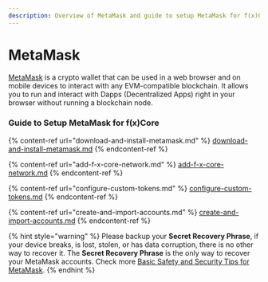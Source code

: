 ```yaml
---
description: Overview of MetaMask and guide to setup MetaMask for f(x)Core
---
```


# MetaMask

[MetaMask](https://metamask.io/) is a crypto wallet that can be used in a web browser and on mobile devices to interact with any EVM-compatible blockchain. It allows you to run and interact with Dapps (Decentralized Apps) right in your browser without running a blockchain node.&#x20;

### Guide to Setup MetaMask for f(x)Core

{% content-ref url="download-and-install-metamask.md" %}
[download-and-install-metamask.md](download-and-install-metamask.md)
{% endcontent-ref %}

{% content-ref url="add-f-x-core-network.md" %}
[add-f-x-core-network.md](add-f-x-core-network.md)
{% endcontent-ref %}

{% content-ref url="configure-custom-tokens.md" %}
[configure-custom-tokens.md](configure-custom-tokens.md)
{% endcontent-ref %}

{% content-ref url="create-and-import-accounts.md" %}
[create-and-import-accounts.md](create-and-import-accounts.md)
{% endcontent-ref %}

{% hint style="warning" %}
Please backup your **Secret Recovery Phrase**, if your device breaks, is lost, stolen, or has data corruption, there is no other way to recover it. The **Secret Recovery Phrase** is the only way to recover your MetaMask accounts. Check more [Basic Safety and Security Tips for MetaMask](https://metamask.zendesk.com/hc/en-us/articles/360015489591-Basic-Safety-and-Security-Tips-for-MetaMask).
{% endhint %}
